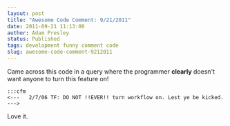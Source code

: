 ```yaml
---
layout: post
title: "Awesome Code Comment: 9/21/2011"
date: 2011-09-21 11:13:00
author: Adam Presley
status: Published
tags: development funny comment code
slug: awesome-code-comment-9212011
---
```


Came across this code in a query where the programmer **clearly**
doesn't want anyone to turn this feature on!

	:::cfm
	<---   2/7/06 TF: DO NOT !!EVER!! turn workflow on. Lest ye be kicked. --->

Love it.
